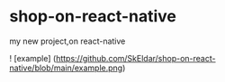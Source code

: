 # shop-on-react-native
my new project,on react-native

! [example] (https://github.com/SkEldar/shop-on-react-native/blob/main/example.png)
